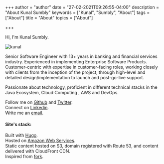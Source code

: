 +++
author = "author"
date = "27-02-2021T09:26:55-04:00"
description = "About Kunal Sumbly"
keywords = ["Kunal", "Sumbly", "About"]
tags = ["About"]
title = "About"
topics = ["About"]

+++

Hi, I'm Kunal Sumbly.

![kunal](/img/kunal_resize.png)


Senior Software Engineer with 13+ years in banking and financial services industry. Experienced in implementing Enterprise Software Products.
Customer-centric with expertise in customer-facing roles, working closely with clients from the inception of the project, through high-level and detailed design/implementation to launch and post-go-live support.

Passionate about technology, proficient in different technical stacks in the Java Ecosystem, Cloud Computing , AWS and DevOps.

Follow me on [Github](https://github.com/kunalsumbly) and [Twitter](https://twitter.com/one_pacifist).<br>
Connect on [Linkedin](https://www.linkedin.com/in/kunal-sumbly-0022b92a).<br>
Write me an [email](mailto:kunalsumbly@gmail.com).

#### Site's stack:

Built with [Hugo](http://gohugo.io/).
<br>Hosted on [Amazon Web Services](https://aws.amazon.com/).
<br>Static content hosted on S3, domain registered with Route 53, and content delivered with CloudFront CDN. 
<br>Inspired from [fork](https://github.com/jrzimmerman/justinzimmerman.net). 
